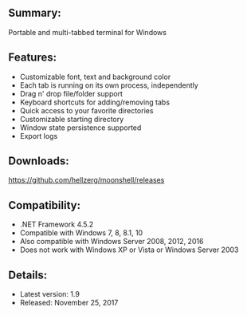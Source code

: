 ## Summary: ##

Portable and multi-tabbed terminal for Windows

## Features: ##

* Customizable font, text and background color
* Each tab is running on its own process, independently
* Drag n' drop file/folder support
* Keyboard shortcuts for adding/removing tabs
* Quick access to your favorite directories
* Customizable starting directory
* Window state persistence supported
* Export logs

## Downloads: ##
https://github.com/hellzerg/moonshell/releases

## Compatibility: ##

* .NET Framework 4.5.2
* Compatible with Windows 7, 8, 8.1, 10
* Also compatible with Windows Server 2008, 2012, 2016
* Does not work with Windows XP or Vista or Windows Server 2003

## Details: ##

* Latest version: 1.9
* Released: November 25, 2017
